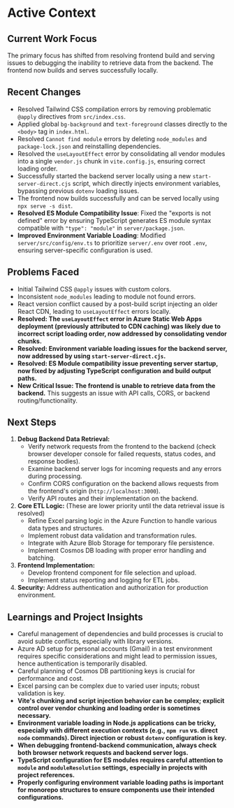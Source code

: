 # Active Context

## Current Work Focus
The primary focus has shifted from resolving frontend build and serving issues to debugging the inability to retrieve data from the backend. The frontend now builds and serves successfully locally.

## Recent Changes
-   Resolved Tailwind CSS compilation errors by removing problematic `@apply` directives from `src/index.css`.
-   Applied global `bg-background` and `text-foreground` classes directly to the `<body>` tag in `index.html`.
-   Resolved `Cannot find module` errors by deleting `node_modules` and `package-lock.json` and reinstalling dependencies.
-   Resolved the `useLayoutEffect` error by consolidating all vendor modules into a single `vendor.js` chunk in `vite.config.js`, ensuring correct loading order.
-   Successfully started the backend server locally using a new `start-server-direct.cjs` script, which directly injects environment variables, bypassing previous `dotenv` loading issues.
-   The frontend now builds successfully and can be served locally using `npx serve -s dist`.
-   **Resolved ES Module Compatibility Issue**: Fixed the "exports is not defined" error by ensuring TypeScript generates ES module syntax compatible with `"type": "module"` in `server/package.json`.
-   **Improved Environment Variable Loading**: Modified `server/src/config/env.ts` to prioritize `server/.env` over root `.env`, ensuring server-specific configuration is used.

## Problems Faced
-   Initial Tailwind CSS `@apply` issues with custom colors.
-   Inconsistent `node_modules` leading to module not found errors.
-   React version conflict caused by a post-build script injecting an older React CDN, leading to `useLayoutEffect` errors locally.
-   **Resolved: The `useLayoutEffect` error in Azure Static Web Apps deployment (previously attributed to CDN caching) was likely due to incorrect script loading order, now addressed by consolidating vendor chunks.**
-   **Resolved: Environment variable loading issues for the backend server, now addressed by using `start-server-direct.cjs`.**
-   **Resolved: ES Module compatibility issue preventing server startup, now fixed by adjusting TypeScript configuration and build output paths.**
-   **New Critical Issue: The frontend is unable to retrieve data from the backend.** This suggests an issue with API calls, CORS, or backend routing/functionality.

## Next Steps
1.  **Debug Backend Data Retrieval:**
    -   Verify network requests from the frontend to the backend (check browser developer console for failed requests, status codes, and response bodies).
    -   Examine backend server logs for incoming requests and any errors during processing.
    -   Confirm CORS configuration on the backend allows requests from the frontend's origin (`http://localhost:3000`).
    -   Verify API routes and their implementation on the backend.
2.  **Core ETL Logic:** (These are lower priority until the data retrieval issue is resolved)
    -   Refine Excel parsing logic in the Azure Function to handle various data types and structures.
    -   Implement robust data validation and transformation rules.
    -   Integrate with Azure Blob Storage for temporary file persistence.
    -   Implement Cosmos DB loading with proper error handling and batching.
3.  **Frontend Implementation:**
    -   Develop frontend component for file selection and upload.
    -   Implement status reporting and logging for ETL jobs.
4.  **Security:** Address authentication and authorization for production environment.

## Learnings and Project Insights
-   Careful management of dependencies and build processes is crucial to avoid subtle conflicts, especially with library versions.
-   Azure AD setup for personal accounts (Gmail) in a test environment requires specific considerations and might lead to permission issues, hence authentication is temporarily disabled.
-   Careful planning of Cosmos DB partitioning keys is crucial for performance and cost.
-   Excel parsing can be complex due to varied user inputs; robust validation is key.
-   **Vite's chunking and script injection behavior can be complex; explicit control over vendor chunking and loading order is sometimes necessary.**
-   **Environment variable loading in Node.js applications can be tricky, especially with different execution contexts (e.g., `npm run` vs. direct `node` commands). Direct injection or robust `dotenv` configuration is key.**
-   **When debugging frontend-backend communication, always check both browser network requests and backend server logs.**
-   **TypeScript configuration for ES modules requires careful attention to `module` and `moduleResolution` settings, especially in projects with project references.**
-   **Properly configuring environment variable loading paths is important for monorepo structures to ensure components use their intended configurations.**